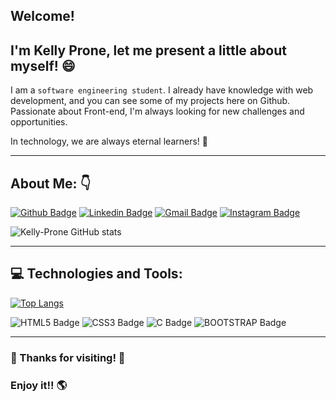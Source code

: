 ## Welcome!

## I'm Kelly Prone, let me present a little about myself! :smile:

I am a ```software engineering student```. I already have knowledge with web development, and you can see some of my projects here on Github. Passionate about Front-end, I'm always looking for new challenges and opportunities.

In technology, we are always eternal learners! :star2:

------------------------------
## About Me: :point_down:


[![Github Badge](https://img.shields.io/badge/-Github-000?style=flat-square&logo=Github&logoColor=white&link=https://github.com/Kelly-Prone)](https://github.com/Kelly-Prone)
[![Linkedin Badge](https://img.shields.io/badge/-KellyProne-blue?style=flat-square&logo=Linkedin&logoColor=white&link=https://www.linkedin.com/in/kelly-prone/)](https://www.linkedin.com/in/kelly-prone/)
[![Gmail Badge](https://img.shields.io/badge/-Gmail-c14438?style=flat-square&logo=Gmail&logoColor=white&link=mailto:kelly.prone2@gmail.com)](mailto:kelly.prone2@gmail.com)
[![Instagram Badge](https://img.shields.io/badge/-kellyprone-purple?style=flat-square&logo=instagram&logoColor=white&link=https://instagram.com/kelly_prone/)](https://instagram.com/kelly_prone)




![Kelly-Prone GitHub stats](https://github-readme-stats.vercel.app/api?username=Kelly-Prone&theme=dracula&show_icons=true)

-----------------------------
## :computer: Technologies and Tools: 

[![Top Langs](https://github-readme-stats.vercel.app/api/top-langs/?username=Kelly-Prone&layout=compact)](https://github.com/Kelly-Prone/github-readme-stats)

![HTML5 Badge](https://img.shields.io/badge/HTML5-E34F26?style=for-the-badge&logo=html5&logoColor=white)
![CSS3 Badge](https://img.shields.io/badge/CSS3-1572B6?style=for-the-badge&logo=css3&logoColor=white)
![C Badge](https://img.shields.io/badge/C-00599C?style=for-the-badge&logo=c&logoColor=white)
![BOOTSTRAP Badge](https://img.shields.io/badge/Bootstrap-563D7C?style=for-the-badge&logo=bootstrap&logoColor=white)

------------------------------

### :star2: Thanks for visiting! :star2:

### Enjoy it!! :earth_americas:



